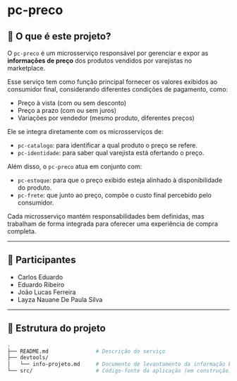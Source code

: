 # pc-preco

## 📌 O que é este projeto?

O `pc-preco` é um microsserviço responsável por gerenciar e expor as **informações de preço** dos produtos vendidos por
varejistas no marketplace.

Esse serviço tem como função principal fornecer os valores exibidos ao consumidor final, considerando diferentes
condições de pagamento, como:

- Preço à vista (com ou sem desconto)
- Preço a prazo (com ou sem juros)
- Variações por vendedor (mesmo produto, diferentes preços)

Ele se integra diretamente com os microsserviços de:

- `pc-catalogo`: para identificar a qual produto o preço se refere.
- `pc-identidade`: para saber qual varejista está ofertando o preço.

Além disso, o `pc-preco` atua em conjunto com:

- `pc-estoque`: para que o preço exibido esteja alinhado à disponibilidade do produto.
- `pc-frete`: que junto ao preço, compõe o custo final percebido pelo consumidor.

Cada microsserviço mantém responsabilidades bem definidas, mas trabalham de forma integrada para oferecer uma
experiência de compra completa.

---

## 👥 Participantes

- Carlos Eduardo
- Eduardo Ribeiro
- João Lucas Ferreira
- Layza Nauane De Paula Silva

---

## 📁 Estrutura do projeto

```bash
.
├── README.md               # Descrição do serviço
├── devtools/
│   └── info-projeto.md     # Documento de levantamento da informação base
└── src/                    # Código-fonte da aplicação (em construção)
